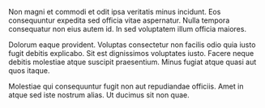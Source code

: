 Non magni et commodi et odit ipsa veritatis minus incidunt. Eos consequuntur expedita sed officia vitae aspernatur. Nulla tempora consequatur non eius autem id. In sed voluptatem illum officia maiores.
 Dolorum eaque provident. Voluptas consectetur non facilis odio quia iusto fugit debitis explicabo. Sit est dignissimos voluptates iusto. Facere neque debitis molestiae atque suscipit praesentium. Minus fugiat atque quasi aut quos itaque.
 Molestiae qui consequuntur fugit non aut repudiandae officiis. Amet in atque sed iste nostrum alias. Ut ducimus sit non quae.